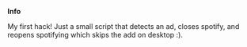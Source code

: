 **Info**

My first hack! Just a small script that detects an ad, closes spotify, and reopens spotifying which skips the add on desktop :). 
